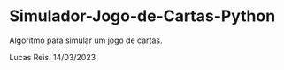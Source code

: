 # Simulador-Jogo-de-Cartas-Python
Algoritmo para simular um jogo de cartas.

Lucas Reis. 14/03/2023
